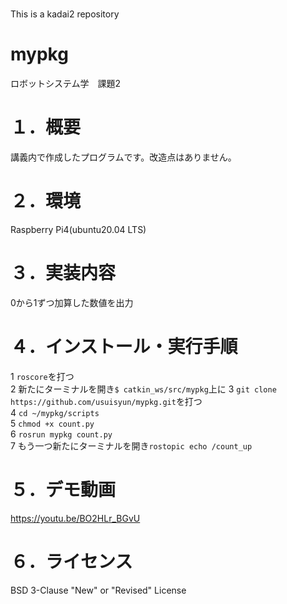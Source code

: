 # 
This is a kadai2 repository
# mypkg
ロボットシステム学　課題2

# １．概要  
講義内で作成したプログラムです。改造点はありません。

# ２．環境  
Raspberry Pi4(ubuntu20.04 LTS)

# ３．実装内容   
0から1ずつ加算した数値を出力

# ４．インストール・実行手順  
1 `roscore`を打つ  
2 新たにターミナルを開き`$ catkin_ws/src/mypkg`上に
3 `git clone https://github.com/usuisyun/mypkg.git`を打つ  
4 `cd ~/mypkg/scripts`    
5 `chmod +x count.py`  
6 `rosrun mypkg count.py`  
7 もう一つ新たにターミナルを開き`rostopic echo /count_up`
# ５．デモ動画  
https://youtu.be/BO2HLr_BGvU  
# ６．ライセンス　　
BSD 3-Clause "New" or "Revised" License
